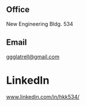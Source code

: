 ## Office
New Engineering Bldg. 534

## Email
ggglatrell@gmail.com

# LinkedIn
www.linkedin.com/in/hkk534/
